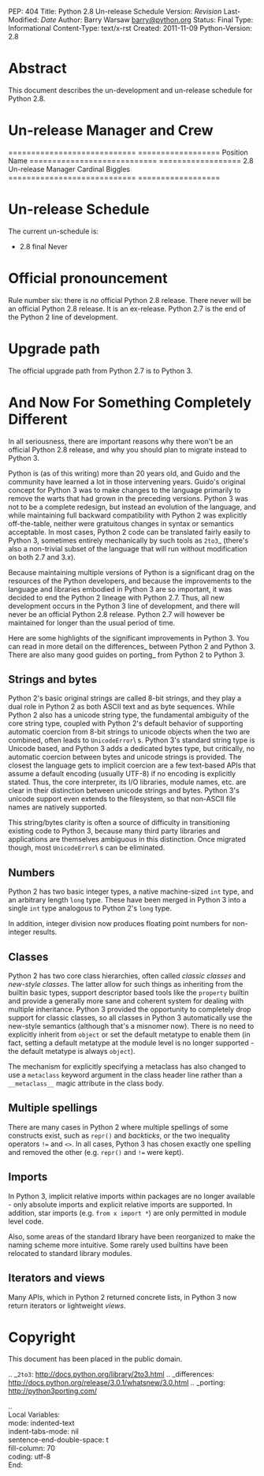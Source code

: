 PEP: 404
Title: Python 2.8 Un-release Schedule
Version: $Revision$
Last-Modified: $Date$
Author: Barry Warsaw <barry@python.org>
Status: Final
Type: Informational
Content-Type: text/x-rst
Created: 2011-11-09
Python-Version: 2.8


Abstract
========

This document describes the un-development and un-release schedule for Python
2.8.


Un-release Manager and Crew
===========================

============================ ==================
Position                     Name
============================ ==================
2.8 Un-release Manager       Cardinal Biggles
============================ ==================


Un-release Schedule
===================

The current un-schedule is:

- 2.8 final Never


Official pronouncement
======================

Rule number six: there is *no* official Python 2.8 release.  There never will
be an official Python 2.8 release.  It is an ex-release.  Python 2.7
is the end of the Python 2 line of development.


Upgrade path
============

The official upgrade path from Python 2.7 is to Python 3.


And Now For Something Completely Different
==========================================

In all seriousness, there are important reasons why there won't be an
official Python 2.8 release, and why you should plan to migrate
instead to Python 3.

Python is (as of this writing) more than 20 years old, and Guido and the
community have learned a lot in those intervening years.  Guido's
original concept for Python 3 was to make changes to the language
primarily to remove the warts that had grown in the preceding
versions.  Python 3 was not to be a complete redesign, but instead an
evolution of the language, and while maintaining full backward
compatibility with Python 2 was explicitly off-the-table, neither were
gratuitous changes in syntax or semantics acceptable.  In most cases,
Python 2 code can be translated fairly easily to Python 3, sometimes
entirely mechanically by such tools as `2to3`_ (there's also a non-trivial
subset of the language that will run without modification on both 2.7 and
3.x).

Because maintaining multiple versions of Python is a significant drag
on the resources of the Python developers, and because the
improvements to the language and libraries embodied in Python 3 are so
important, it was decided to end the Python 2 lineage with Python
2.7.  Thus, all new development occurs in the Python 3 line of
development, and there will never be an official Python 2.8 release.
Python 2.7 will however be maintained for longer than the usual period
of time.

Here are some highlights of the significant improvements in Python 3.
You can read in more detail on the differences_ between Python 2 and
Python 3.  There are also many good guides on porting_ from Python 2
to Python 3.


Strings and bytes
-----------------

Python 2's basic original strings are called 8-bit strings, and
they play a dual role in Python 2 as both ASCII text and as byte
sequences.  While Python 2 also has a unicode string type, the
fundamental ambiguity of the core string type, coupled with Python 2's
default behavior of supporting automatic coercion from 8-bit strings
to unicode objects when the two are combined, often leads to
``UnicodeError``\ s. Python 3's standard string type is Unicode based, and
Python 3 adds a dedicated bytes type, but critically, no automatic coercion
between bytes and unicode strings is provided. The closest the language gets
to implicit coercion are a few text-based APIs that assume a default
encoding (usually UTF-8) if no encoding is explicitly stated. Thus, the core
interpreter, its I/O libraries, module names, etc. are clear in their
distinction between unicode strings and bytes.  Python 3's unicode
support even extends to the filesystem, so that non-ASCII file names are
natively supported.

This string/bytes clarity is often a source of difficulty in
transitioning existing code to Python 3, because many third party
libraries and applications are themselves ambiguous in this
distinction.  Once migrated though, most ``UnicodeError``\ s can be
eliminated.


Numbers
-------

Python 2 has two basic integer types, a native machine-sized ``int``
type, and an arbitrary length ``long`` type.  These have been merged in
Python 3 into a single ``int`` type analogous to Python 2's ``long``
type.

In addition, integer division now produces floating point numbers for
non-integer results.


Classes
-------

Python 2 has two core class hierarchies, often called *classic
classes* and *new-style classes*.  The latter allow for such things as
inheriting from the builtin basic types, support descriptor based tools
like the ``property`` builtin and provide a generally more sane and coherent
system for dealing with multiple inheritance.  Python 3 provided the
opportunity to completely drop support for classic classes, so all classes
in Python 3 automatically use the new-style semantics (although that's a
misnomer now). There is no need to explicitly inherit from ``object`` or set
the default metatype to enable them (in fact, setting a default metatype at
the module level is no longer supported - the default metatype is always
``object``).

The mechanism for explicitly specifying a metaclass has also changed to use
a ``metaclass`` keyword argument in the class header line rather than a
``__metaclass__`` magic attribute in the class body.


Multiple spellings
------------------

There are many cases in Python 2 where multiple spellings of some
constructs exist, such as ``repr()`` and *backticks*, or the two
inequality operators ``!=`` and ``<>``.  In all cases, Python 3 has chosen
exactly one spelling and removed the other (e.g. ``repr()`` and ``!=``
were kept).


Imports
-------

In Python 3, implicit relative imports within packages are no longer
available - only absolute imports and explicit relative imports are
supported. In addition, star imports (e.g. ``from x import *``) are only
permitted in module level code.

Also, some areas of the standard library have been reorganized to make
the naming scheme more intuitive.  Some rarely used builtins have been
relocated to standard library modules.


Iterators and views
-------------------

Many APIs, which in Python 2 returned concrete lists, in Python 3 now
return iterators or lightweight *views*.


Copyright
=========

This document has been placed in the public domain.


.. _`2to3`: http://docs.python.org/library/2to3.html
.. _differences: http://docs.python.org/release/3.0.1/whatsnew/3.0.html
.. _porting: http://python3porting.com/



..  
  Local Variables:  
  mode: indented-text  
  indent-tabs-mode: nil  
  sentence-end-double-space: t  
  fill-column: 70  
  coding: utf-8  
  End:  
